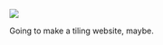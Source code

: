 ![](https://db-feed.s3.amazonaws.com/legacy/shot-2020-07-29_20-17-32-1596068276.png)

Going to make a tiling website, maybe.
